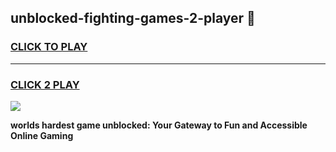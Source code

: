 
## unblocked-fighting-games-2-player 👋
<h3>
<a href="https://premium.freeplayer.one?title=unblocked-fighting-games-2-player&ref=14F">CLICK TO PLAY</a></h3>
<hr>

<h3>
<a href="https://premium.freeplayer.one?title=unblocked-fighting-games-2-player&ref=14F">CLICK 2 PLAY</a>
  
</h3>

<a href="https://premium.freeplayer.one?title=unblocked-fighting-games-2-player&ref=12F/"><img src="https://clearcache.store/games.png"></a>


**worlds hardest game unblocked: Your Gateway to Fun and Accessible Online Gaming**
